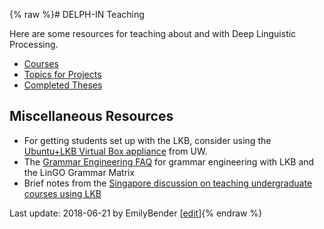 {% raw %}# DELPH-IN Teaching

Here are some resources for teaching about and with Deep Linguistic
Processing.

- [Courses](../TeachingCourses)
- [Topics for Projects](/TeachingTopics)
- [Completed Theses](/TeachingTheses)

## Miscellaneous Resources

- For getting students set up with the LKB, consider using the
[Ubuntu+LKB Virtual Box
appliance](https://wiki.ling.washington.edu/bin/view.cgi/Main/KnoppixLKB)
from UW.
- The [Grammar Engineering FAQ](/GrammarEngineeringFaq) for grammar
engineering with LKB and the LinGO Grammar Matrix
- Brief notes from the [Singapore discussion on teaching undergraduate
courses using LKB](../SingaporeTeachingWithLKB)

Last update: 2018-06-21 by EmilyBender [[edit](https://github.com/delph-in/docs/wiki/TeachingTop/_edit)]{% endraw %}
